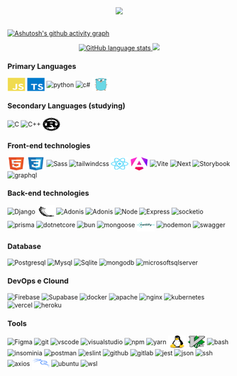 <div align="center" >
<img src="https://github-profile-trophy.vercel.app/?username=maria-eduarda90&row=1&column=6&theme=dracula&margin-w=15&margin-h=15"/>
  </div>
  <br />

[![Ashutosh's github activity graph](https://github-readme-activity-graph.vercel.app/graph?username=maria-eduarda90&bg_color=red&color=bd93f9&color=bd93f9&line=bd93f9&point=f1f5f9&area=true&hide_border=true)](https://github.com/ashutosh00710/github-readme-activity-graph)

<p align="center">
<a href="https://github.com/Maria-Eduarda90">
    <img height="180em" src="https://github-readme-stats.vercel.app/api/top-langs/?username=Maria-Eduarda90&theme=dark&border_radius=10&hide_title=true&layout=compact&langs_count=13" alt="GitHub language stats" />
    <img height="180em" src="https://github-readme-stats.vercel.app/api?username=Maria-Eduarda90&theme=dark&hide_border=false&include_all_commits=false&count_private=false" />
</a>
</p>

<h3>Primary Languages</h3>
<p align="left">
  <img align="center" alt="JS" height="30" width="40" src="https://raw.githubusercontent.com/devicons/devicon/master/icons/javascript/javascript-plain.svg">
  <img align="center" alt="TS" height="30" width="40" src="https://raw.githubusercontent.com/devicons/devicon/master/icons/typescript/typescript-plain.svg">
  <img align="center" alt="python" height="30" width="40" src="https://cdn.jsdelivr.net/gh/devicons/devicon@latest/icons/python/python-original.svg">
  <img align="center" alt="c#" height="30" width="40" src="https://cdn.jsdelivr.net/gh/devicons/devicon@latest/icons/csharp/csharp-original.svg">
  <img align="center" alt="go" height="30" width="40" src="https://raw.githubusercontent.com/devicons/devicon/6910f0503efdd315c8f9b858234310c06e04d9c0/icons/go/go-original.svg">
</p>

<h3>Secondary Languages (studying)</h3>
<p align="left">
  <img align="center" alt="C" height="30" width="40" src="https://cdn.jsdelivr.net/gh/devicons/devicon@latest/icons/c/c-original.svg">
  <img align="center" alt="C++" height="30" width="40" src="https://cdn.jsdelivr.net/gh/devicons/devicon@latest/icons/cplusplus/cplusplus-original.svg">
  <img align="center" alt="rust" height="30" width="40" src="https://raw.githubusercontent.com/devicons/devicon/6910f0503efdd315c8f9b858234310c06e04d9c0/icons/rust/rust-original.svg">
</p>

<h3>Front-end technologies</h3>
<p align="left">
  <img align="center" alt="HTML" height="30" width="40" src="https://raw.githubusercontent.com/devicons/devicon/master/icons/html5/html5-original.svg">
  <img align="center" alt="CSS" height="30" width="40" src="https://raw.githubusercontent.com/devicons/devicon/master/icons/css3/css3-original.svg">
  <img align="center" alt="Sass" height="30" width="40" src="https://cdn.jsdelivr.net/gh/devicons/devicon/icons/sass/sass-original.svg" />
  <img align="center" alt="tailwindcss" height="30" width="40" src="https://cdn.jsdelivr.net/gh/devicons/devicon@latest/icons/tailwindcss/tailwindcss-original.svg" />
  <img align="center" alt="React" height="30" width="40" src="https://raw.githubusercontent.com/devicons/devicon/master/icons/react/react-original.svg">
  <img align="center" alt="React" height="30" width="40" src="https://raw.githubusercontent.com/devicons/devicon/master/icons/angular/angular-original.svg">
  <img align="center" alt="Vite" height="30" width="40" src="https://cdn.jsdelivr.net/gh/devicons/devicon@latest/icons/vitejs/vitejs-original.svg" />
  <img align="center" alt="Next" height="30" width="40" src="https://cdn.jsdelivr.net/gh/devicons/devicon/icons/nextjs/nextjs-original.svg" />
  <img align="center" alt="Storybook" height="30" width="40" src="https://cdn.jsdelivr.net/gh/devicons/devicon/icons/storybook/storybook-original.svg" />
  <img align="center" alt="graphql" height="30" width="40" src="https://cdn.jsdelivr.net/gh/devicons/devicon/icons/graphql/graphql-plain.svg" />
</p>

<h3>Back-end technologies</h3>
<p align="left">
  <img align="center" alt="Django" height="30" width="40" src="https://cdn.jsdelivr.net/gh/devicons/devicon/icons/django/django-plain.svg">
  <img align="center" alt="flask" height="30" width="40" src="https://raw.githubusercontent.com/devicons/devicon/ca28c779441053191ff11710fe24a9e6c23690d6/icons/flask/flask-original.svg">
  <img align="center" alt="Adonis" height="30" width="40" src="https://cdn.jsdelivr.net/gh/devicons/devicon/icons/adonisjs/adonisjs-original.svg" />
  <img align="center" alt="Adonis" height="30" width="40" src="https://cdn.jsdelivr.net/gh/devicons/devicon/icons/nestjs/nestjs-original.svg" />
  <img align="center" alt="Node" height="30" width="40" src="https://cdn.jsdelivr.net/gh/devicons/devicon/icons/nodejs/nodejs-original.svg" />
  <img align="center" alt="Express" height="30" width="40" src="https://cdn.jsdelivr.net/gh/devicons/devicon/icons/express/express-original.svg" />
  <img align="center" alt="socketio" height="30" width="40" src="https://cdn.jsdelivr.net/gh/devicons/devicon/icons/socketio/socketio-original.svg" />
  <img align="center" alt="prisma" height="30" width="40" src="https://cdn.jsdelivr.net/gh/devicons/devicon@latest/icons/prisma/prisma-original.svg" />
  <img align="center" alt="dotnetcore" height="30" width="40" src="https://cdn.jsdelivr.net/gh/devicons/devicon@latest/icons/dotnetcore/dotnetcore-original.svg" />
  <img align="center" alt="bun" height="30" width="40" src="https://cdn.jsdelivr.net/gh/devicons/devicon@latest/icons/bun/bun-original.svg" />
  <img align="center" alt="mongoose" height="30" width="40" src="https://cdn.jsdelivr.net/gh/devicons/devicon@latest/icons/mongoose/mongoose-original.svg" />
  <img align="center" alt="netlify" height="30" width="40" src="https://raw.githubusercontent.com/canaleal/devicon/6fd27a4380daae1b14f69b995374b510dbf8c78f/icons/netlify/netlify-original-wordmark.svg" />
  <img align="center" alt="nodemon" height="30" width="40" src="https://raw.githubusercontent.com/canaleal/devicon/6fd27a4380daae1b14f69b995374b510dbf8c78f/icons/nodemon/nodemon-original.svg" />
  <img align="center" alt="swagger" height="30" width="40" src="https://cdn.jsdelivr.net/gh/devicons/devicon@latest/icons/swagger/swagger-original.svg" />
</p>

<h3>Database</h3>
<p align="left">
  <img align="center" alt="Postgresql" height="30" width="40" src="https://cdn.jsdelivr.net/gh/devicons/devicon/icons/postgresql/postgresql-original.svg" />
  <img align="center" alt="Mysql" height="30" width="40" src="https://cdn.jsdelivr.net/gh/devicons/devicon/icons/mysql/mysql-original.svg" />
  <img align="center" alt="Sqlite" height="30" width="40" src="https://cdn.jsdelivr.net/gh/devicons/devicon/icons/sqlite/sqlite-original.svg" />
  <img align="center" alt="mongodb" height="30" width="40" src="https://cdn.jsdelivr.net/gh/devicons/devicon@latest/icons/mongodb/mongodb-original.svg" />
  <img align="center" alt="microsoftsqlserver" height="30" width="40" src="https://cdn.jsdelivr.net/gh/devicons/devicon@latest/icons/microsoftsqlserver/microsoftsqlserver-original.svg" />
</p>

<h3>DevOps e Clound</h3>
<p align="left">
  <img align="center" alt="Firebase" height="30" width="40" src="https://cdn.jsdelivr.net/gh/devicons/devicon/icons/firebase/firebase-plain.svg" />
  <img align="center" alt="Supabase" height="30" width="40" src="https://raw.githubusercontent.com/canaleal/devicon/6fd27a4380daae1b14f69b995374b510dbf8c78f/icons/supabase/supabase-original.svg" />
  <img align="center" alt="docker" height="30" width="40" src="https://cdn.jsdelivr.net/gh/devicons/devicon@latest/icons/docker/docker-original.svg" />
  <img align="center" alt="apache" height="30" width="40" src="https://cdn.jsdelivr.net/gh/devicons/devicon@latest/icons/apache/apache-original.svg" />
  <img align="center" alt="nginx" height="30" width="40" src="https://cdn.jsdelivr.net/gh/devicons/devicon@latest/icons/nginx/nginx-original.svg" />
  <img align="center" alt="kubernetes" height="30" width="40" src="https://cdn.jsdelivr.net/gh/devicons/devicon@latest/icons/kubernetes/kubernetes-original.svg" />
  <img align="center" alt="vercel" height="30" width="40" src="https://cdn.jsdelivr.net/gh/devicons/devicon@latest/icons/vercel/vercel-original.svg" />
  <img align="center" alt="heroku" height="30" width="40" src="https://raw.githubusercontent.com/canaleal/devicon/6fd27a4380daae1b14f69b995374b510dbf8c78f/icons/heroku/heroku-original.svg" />
</p>

<h3>Tools</h3>
<p align="left">
  <img align="center" alt="Figma" height="30" width="40" src="https://cdn.jsdelivr.net/gh/devicons/devicon/icons/figma/figma-original.svg" />
  <img align="center" alt="git" height="30" width="40" src="https://cdn.jsdelivr.net/gh/devicons/devicon/icons/git/git-original.svg" />
  <img align="center" alt="vscode" height="30" width="40" src="https://cdn.jsdelivr.net/gh/devicons/devicon/icons/vscode/vscode-original.svg" />
  <img align="center" alt="visualstudio" height="30" width="40" src="https://cdn.jsdelivr.net/gh/devicons/devicon@latest/icons/visualstudio/visualstudio-original.svg" />
  <img align="center" alt="npm" height="30" width="40" src="https://cdn.jsdelivr.net/gh/devicons/devicon/icons/npm/npm-original-wordmark.svg" />
  <img align="center" alt="yarn" height="30" width="40" src="https://cdn.jsdelivr.net/gh/devicons/devicon/icons/yarn/yarn-original.svg" />
  <img align="center" alt="linux" height="30" width="40" src="https://raw.githubusercontent.com/devicons/devicon/master/icons/linux/linux-original.svg">
  <img align="center" alt="vim" height="30" width="40" src="https://raw.githubusercontent.com/devicons/devicon/master/icons/vim/vim-original.svg">
  <img align="center" alt="bash" height="30" width="40" src="https://cdn.jsdelivr.net/gh/devicons/devicon/icons/bash/bash-original.svg" />
  <img align="center" alt="insominia" height="30" width="40" src="https://cdn.jsdelivr.net/gh/devicons/devicon@latest/icons/insomnia/insomnia-original.svg" />
  <img align="center" alt="postman" height="30" width="40" src="https://cdn.jsdelivr.net/gh/devicons/devicon@latest/icons/postman/postman-original.svg" />
  <img align="center" alt="eslint" height="30" width="40" src="https://cdn.jsdelivr.net/gh/devicons/devicon@latest/icons/eslint/eslint-original.svg" />
  <img align="center" alt="github" height="30" width="40" src="https://cdn.jsdelivr.net/gh/devicons/devicon@latest/icons/github/github-original.svg" />
  <img align="center" alt="gitlab" height="30" width="40" src="https://cdn.jsdelivr.net/gh/devicons/devicon@latest/icons/gitlab/gitlab-original.svg" />
  <img align="center" alt="jest" height="30" width="40" src="https://cdn.jsdelivr.net/gh/devicons/devicon@latest/icons/jest/jest-plain.svg" />
  <img align="center" alt="json" height="30" width="40" src="https://cdn.jsdelivr.net/gh/devicons/devicon@latest/icons/json/json-original.svg" />
  <img align="center" alt="ssh" height="30" width="40" src="https://cdn.jsdelivr.net/gh/devicons/devicon@latest/icons/ssh/ssh-original.svg" />
  <img align="center" alt="axios" height="30" width="40" src="https://raw.githubusercontent.com/canaleal/devicon/6fd27a4380daae1b14f69b995374b510dbf8c78f/icons/axios/axios-plain-wordmark.svg" />
  <img align="center" alt="kalilinux" height="30" width="40" src="https://raw.githubusercontent.com/canaleal/devicon/6fd27a4380daae1b14f69b995374b510dbf8c78f/icons/kalilinux/kalilinux-original-wordmark.svg" />
  <img align="center" alt="ubuntu" height="30" width="40" src="https://cdn.jsdelivr.net/gh/devicons/devicon@latest/icons/ubuntu/ubuntu-original.svg" />
  <img align="center" alt="wsl" height="30" width="35" src="https://img.utdstc.com/icon/06f/a39/06fa39301c97531152761a4d780a1fedcdaec6b55ff08f5327eba2ff19cdd9bb:100" />
</p>
